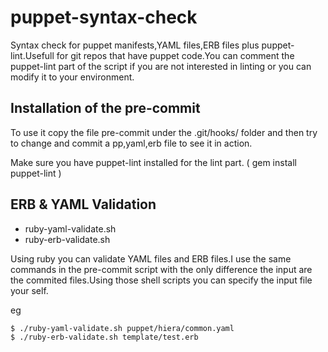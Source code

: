 puppet-syntax-check
===================

Syntax check for puppet manifests,YAML files,ERB files plus puppet-lint.Usefull for git repos that have
puppet code.You can comment the puppet-lint part of the script if you are not interested in linting or
you can modify it to your environment.

## Installation of the pre-commit ##
 To use it copy the file pre-commit under the .git/hooks/ folder and then try to change and commit a pp,yaml,erb file to see it in action.

 Make sure you have puppet-lint installed for the lint part. ( gem install puppet-lint )

## ERB & YAML Validation ##

* ruby-yaml-validate.sh
* ruby-erb-validate.sh

Using ruby you can validate YAML files and ERB files.I use the same commands in the pre-commit script
with the only difference the input are the commited files.Using those shell scripts you can specify
the input file your self.

eg
 
```
$ ./ruby-yaml-validate.sh puppet/hiera/common.yaml
$ ./ruby-erb-validate.sh template/test.erb
```
